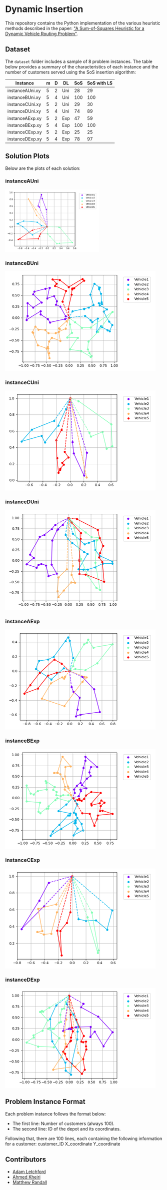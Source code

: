 # Dynamic Insertion

This repository contains the Python implementation of the various heuristic methods described in the paper: ["A Sum-of-Squares Heuristic for a Dynamic Vehicle Routing Problem"](https://www.lancaster.ac.uk/staff/letchfoa/articles/dynamic-insertion.pdf).

## Dataset

The `dataset` folder includes a sample of 8 problem instances. The table below provides a summary of the characteristics of each instance and the number of customers served using the SoS insertion algorithm:

| Instance         | m   | D   | DL  | SoS | SoS with LS |
|------------------|-----|-----|-----|-----|-------------|
| instanceAUni.xy  | 5   | 2   | Uni | 28  | 29          |
| instanceBUni.xy  | 5   | 4   | Uni | 100 | 100         |
| instanceCUni.xy  | 5   | 2   | Uni | 29  | 30          |
| instanceDUni.xy  | 5   | 4   | Uni | 74  | 89          |
| instanceAExp.xy  | 5   | 2   | Exp | 47  | 59          |
| instanceBExp.xy  | 5   | 4   | Exp | 100 | 100         |
| instanceCExp.xy  | 5   | 2   | Exp | 25  | 25          |
| instanceDExp.xy  | 5   | 4   | Exp | 78  | 97          |

## Solution Plots

Below are the plots of each solution:

### instanceAUni

<img src="plots/instanceAUni.png" alt="instanceAUni.png" width="300"/>

### instanceBUni

![instanceBUni.png](plots/instanceBUni.png)

### instanceCUni

![instanceCUni.png](plots/instanceCUni.png)

### instanceDUni

![instanceDUni.png](plots/instanceDUni.png)

### instanceAExp

![instanceAExp.png](plots/instanceAExp.png)

### instanceBExp

![instanceBExp.png](plots/instanceBExp.png)

### instanceCExp

![instanceCExp.png](plots/instanceCExp.png)

### instanceDExp

![instanceDExp.png](plots/instanceDExp.png)

## Problem Instance Format

Each problem instance follows the format below:

- The first line: Number of customers (always 100).
- The second line: ID of the depot and its coordinates.

Following that, there are 100 lines, each containing the following information for a customer: customer_ID X_coordinate Y_coordinate


## Contributors

- [Adam Letchford](https://www.lancaster.ac.uk/staff/letchfoa/)
- [Ahmed Kheiri](https://ahmedkheiri.github.io/)
- [Matthew Randall](https://www.lancaster.ac.uk/stor-i-student-sites/matthew-randall/)